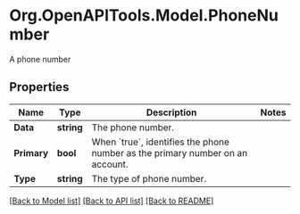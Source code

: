 # Org.OpenAPITools.Model.PhoneNumber
A phone number

## Properties

Name | Type | Description | Notes
------------ | ------------- | ------------- | -------------
**Data** | **string** | The phone number. | 
**Primary** | **bool** | When &#x60;true&#x60;, identifies the phone number as the primary number on an account. | 
**Type** | **string** | The type of phone number. | 

[[Back to Model list]](../README.md#documentation-for-models) [[Back to API list]](../README.md#documentation-for-api-endpoints) [[Back to README]](../README.md)

